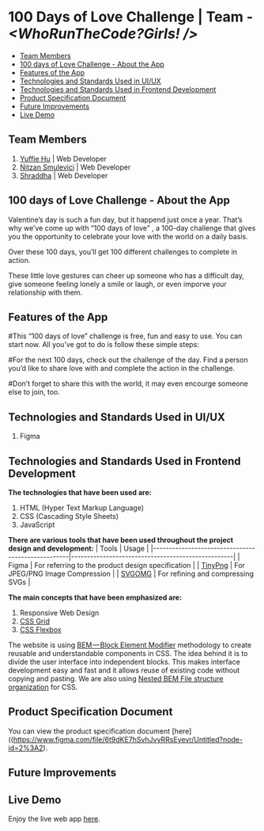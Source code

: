 <!-- omit in toc -->
# 100 Days of Love Challenge | Team - *<WhoRunTheCode?Girls! />*
- [Team Members](#team-members)
- [100 days of Love Challenge - About the App](#100-days-of-love-challenge---about-the-app)
- [Features of the App](#features-of-the-app)
- [Technologies and Standards Used in UI/UX](#technologies-and-standards-used-in-uiux)
- [Technologies and Standards Used in Frontend Development](#technologies-and-standards-used-in-frontend-development)
- [Product Specification Document](#product-specification-document)
- [Future Improvements](#future-improvements)
- [Live Demo](#live-demo)

## Team Members
1. [Yuffie Hu](https://github.com/yuff1006) | Web Developer
2. [Nitzan Smulevici](https://github.com/nitzanye) | Web Developer
3. [Shraddha](https://github.com/5hraddha) | Web Developer

## 100 days of Love Challenge - About the App
Valentine’s day is such a fun day, but it happend just once a year. That’s why we’ve come up with “100 days of love” , a 100-day challenge that gives you the opportunity to celebrate your love with the world on a daily basis.

Over these 100 days, you’ll get 100 different challenges to complete in action.

These little love gestures can cheer up someone who has a difficult day, give someone feeling lonely a smile or laugh, or even imporve your relationship with them.

## Features of the App
#This “100 days of love” challenge is free, fun and easy to use. You can start now. All you’ve got to do is follow these simple steps:

#For the next 100 days, check out the challenge of the day. Find a person you’d like to share love with and complete the action in the challenge.

#Don’t forget to share this with the world, it may even encourge someone else to join, too.

## Technologies and Standards Used in UI/UX
1. Figma

## Technologies and Standards Used in Frontend Development
**The technologies that have been used are:**
1. HTML (Hyper Text Markup Language)
2. CSS (Cascading Style Sheets)
3. JavaScript

**There are various tools that have been used throughout the project design and development:**
| Tools                                             | Usage                                             |
|---------------------------------------------------|---------------------------------------------------|
| Figma                                             | For referring to the product design specification |
| [TinyPng](https://tinypng.com/)                   | For JPEG/PNG Image Compression                    |
| [SVGOMG](https://jakearchibald.github.io/svgomg/) | For refining and compressing SVGs                 |

**The main concepts that have been emphasized are:**
1. Responsive Web Design
2. [CSS Grid](https://css-tricks.com/snippets/css/complete-guide-grid/)
3. [CSS Flexbox](https://css-tricks.com/snippets/css/a-guide-to-flexbox/)

The website is using [BEM — Block Element Modifier](https://en.bem.info/methodology/quick-start/) methodology to create reusable and understandable components in CSS. The idea behind it is to divide the user interface into independent blocks. This makes interface development easy and fast and it allows reuse of existing code without copying and pasting. We are also using [Nested BEM File structure organization](https://en.bem.info/methodology/filestructure/#nested) for CSS.

## Product Specification Document
You can view the product specification document [here]((https://www.figma.com/file/6t9dKE7hSvhJvyRRsEyevr/Untitled?node-id=2%3A2).

## Future Improvements


## Live Demo
Enjoy the live web app [here]().
